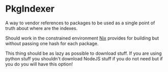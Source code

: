 # PkgIndexer

A way to vendor references to packages to be used as a single point of truth about where are the indexes.

Should work in the constrained environment [Nix](https://nixos.org) provides for building but without passing one hash for each package.

This thing should be as lazy as possible to download stuff. If you are using python stuff you shouldn't download NodeJS stuff if you do not need but if you do you will have this option!
